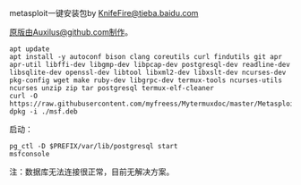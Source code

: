 metasploit一键安装包by KnifeFire@tieba.baidu.com

原版由Auxilus@github.com制作。

```shell
apt update
apt install -y autoconf bison clang coreutils curl findutils git apr apr-util libffi-dev libgmp-dev libpcap-dev postgresql-dev readline-dev libsqlite-dev openssl-dev libtool libxml2-dev libxslt-dev ncurses-dev pkg-config wget make ruby-dev libgrpc-dev termux-tools ncurses-utils ncurses unzip zip tar postgresql termux-elf-cleaner
curl -O https://raw.githubusercontent.com/myfreess/Mytermuxdoc/master/Metasploit/msf.deb
dpkg -i ./msf.deb
```
启动：
```shell
pg_ctl -D $PREFIX/var/lib/postgresql start
msfconsole
```
注：数据库无法连接很正常，目前无解决方案。

